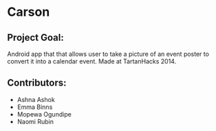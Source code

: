 #  Carson

## Project Goal:
Android app that that allows user to take a picture of an event poster to convert it into a calendar event.  Made at TartanHacks 2014. 


## Contributors: 
- Ashna Ashok 
- Emma Binns 
- Mopewa Ogundipe 
- Naomi Rubin 
